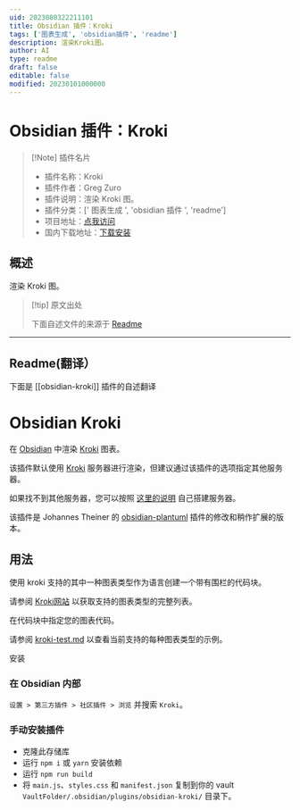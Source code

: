 ```yaml
---
uid: 2023080322211101
title: Obsidian 插件：Kroki
tags: ['图表生成', 'obsidian插件', 'readme']
description: 渲染Kroki图。
author: AI
type: readme
draft: false
editable: false
modified: 20230101000000
---
```


# Obsidian 插件：Kroki

> [!Note] 插件名片
> - 插件名称：Kroki
> - 插件作者：Greg Zuro
> - 插件说明：渲染 Kroki 图。
> - 插件分类：[' 图表生成 ', 'obsidian 插件 ', 'readme']
> - 项目地址：[点我访问](https://github.com/gregzuro/obsidian-kroki)
> - 国内下载地址：[下载安装](https://pkmer.cn/products/plugin/pluginMarket/?obsidian-kroki)

## 概述

渲染 Kroki 图。

> [!tip] 原文出处
>
>下面自述文件的来源于 [Readme](https://ghproxy.net/https://raw.githubusercontent.com/gregzuro/obsidian-kroki/master/README.md)

---

## Readme(翻译）

下面是 [[obsidian-kroki]] 插件的自述翻译

# Obsidian Kroki

在 [Obsidian](https://obsidian.md) 中渲染 [Kroki](https://kroki.io) 图表。

该插件默认使用 [Kroki](https://kroki.io) 服务器进行渲染，但建议通过该插件的选项指定其他服务器。

如果找不到其他服务器，您可以按照 [这里的说明](https://kroki.io/#install) 自己搭建服务器。

该插件是 Johannes Theiner 的 [obsidian-plantuml](https://github.com/joethei/obsidian-plantuml) 插件的修改和稍作扩展的版本。

## 用法

使用 kroki 支持的其中一种图表类型作为语言创建一个带有围栏的代码块。

请参阅 [Kroki网站](https://kroki.io) 以获取支持的图表类型的完整列表。

在代码块中指定您的图表代码。

请参阅 [kroki-test.md](kroki-test.md) 以查看当前支持的每种图表类型的示例。

安装

### 在 Obsidian 内部

`设置 > 第三方插件 > 社区插件 > 浏览` 并搜索 `Kroki`。

### 手动安装插件

- 克隆此存储库
- 运行 `npm i` 或 `yarn` 安装依赖
- 运行 `npm run build`
- 将 `main.js`、`styles.css` 和 `manifest.json` 复制到你的 vault `VaultFolder/.obsidian/plugins/obsidian-kroki/` 目录下。



